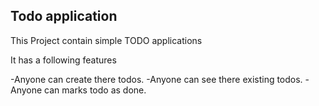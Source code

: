 ## Todo application

This Project contain simple TODO applications

It has a following features

-Anyone can create there todos.
-Anyone can see there existing todos.
-Anyone can marks todo as done.